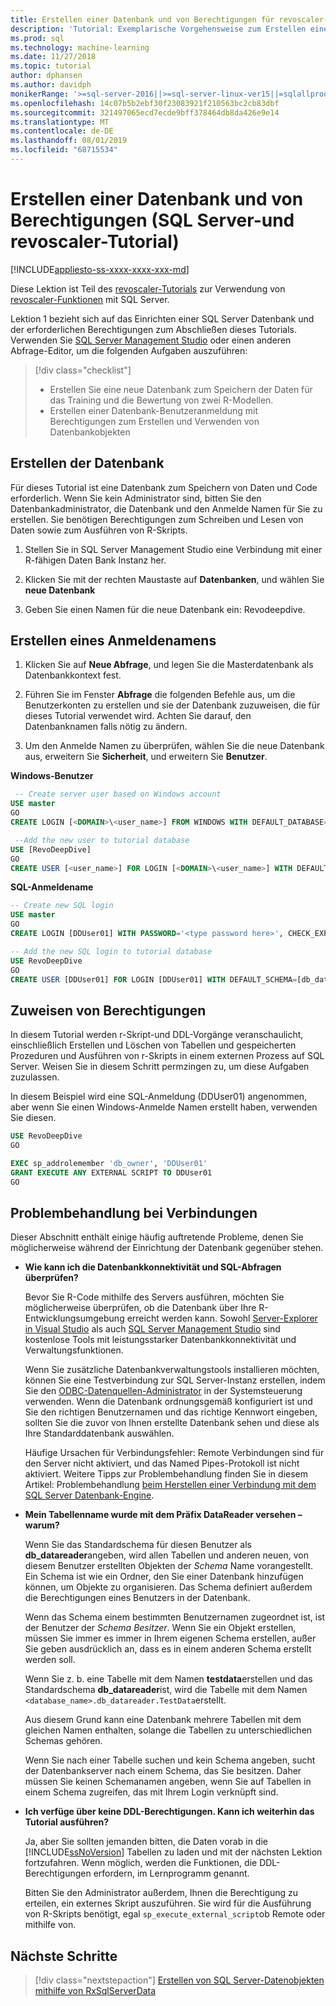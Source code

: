 ```yaml
---
title: Erstellen einer Datenbank und von Berechtigungen für revoscaler-Tutorials
description: 'Tutorial: Exemplarische Vorgehensweise zum Erstellen einer SQL Server-Datenbank für R-Tutorials.'
ms.prod: sql
ms.technology: machine-learning
ms.date: 11/27/2018
ms.topic: tutorial
author: dphansen
ms.author: davidph
monikerRange: '>=sql-server-2016||>=sql-server-linux-ver15||=sqlallproducts-allversions'
ms.openlocfilehash: 14c07b5b2ebf30f23083921f210563bc2cb83dbf
ms.sourcegitcommit: 321497065ecd7ecde9bff378464db8da426e9e14
ms.translationtype: MT
ms.contentlocale: de-DE
ms.lasthandoff: 08/01/2019
ms.locfileid: "68715534"
---
```

# <a name="create-a-database-and-permissions-sql-server-and-revoscaler-tutorial"></a>Erstellen einer Datenbank und von Berechtigungen (SQL Server-und revoscaler-Tutorial)
[!INCLUDE[appliesto-ss-xxxx-xxxx-xxx-md](../../includes/appliesto-ss-xxxx-xxxx-xxx-md.md)]

Diese Lektion ist Teil des [revoscaler-Tutorials](deepdive-data-science-deep-dive-using-the-revoscaler-packages.md) zur Verwendung von [revoscaler-Funktionen](https://docs.microsoft.com/machine-learning-server/r-reference/revoscaler/revoscaler) mit SQL Server.

Lektion 1 bezieht sich auf das Einrichten einer SQL Server Datenbank und der erforderlichen Berechtigungen zum Abschließen dieses Tutorials. Verwenden Sie [SQL Server Management Studio](https://docs.microsoft.com/sql/ssms/download-sql-server-management-studio-ssms) oder einen anderen Abfrage-Editor, um die folgenden Aufgaben auszuführen:

> [!div class="checklist"]
> * Erstellen Sie eine neue Datenbank zum Speichern der Daten für das Training und die Bewertung von zwei R-Modellen.
> * Erstellen einer Datenbank-Benutzeranmeldung mit Berechtigungen zum Erstellen und Verwenden von Datenbankobjekten
  
## <a name="create-the-database"></a>Erstellen der Datenbank

Für dieses Tutorial ist eine Datenbank zum Speichern von Daten und Code erforderlich. Wenn Sie kein Administrator sind, bitten Sie den Datenbankadministrator, die Datenbank und den Anmelde Namen für Sie zu erstellen. Sie benötigen Berechtigungen zum Schreiben und Lesen von Daten sowie zum Ausführen von R-Skripts.

1. Stellen Sie in SQL Server Management Studio eine Verbindung mit einer R-fähigen Daten Bank Instanz her.

2. Klicken Sie mit der rechten Maustaste auf **Datenbanken**, und wählen Sie **neue Datenbank**
  
2. Geben Sie einen Namen für die neue Datenbank ein: Revodeepdive.
  

## <a name="create-a-login"></a>Erstellen eines Anmeldenamens
  
1. Klicken Sie auf **Neue Abfrage**, und legen Sie die Masterdatenbank als Datenbankkontext fest.
  
2. Führen Sie im Fenster **Abfrage** die folgenden Befehle aus, um die Benutzerkonten zu erstellen und sie der Datenbank zuzuweisen, die für dieses Tutorial verwendet wird. Achten Sie darauf, den Datenbanknamen falls nötig zu ändern.

3. Um den Anmelde Namen zu überprüfen, wählen Sie die neue Datenbank aus, erweitern Sie **Sicherheit**, und erweitern Sie **Benutzer**.
  
**Windows-Benutzer**
  
```sql
 -- Create server user based on Windows account
USE master
GO
CREATE LOGIN [<DOMAIN>\<user_name>] FROM WINDOWS WITH DEFAULT_DATABASE=[RevoDeepDive]

 --Add the new user to tutorial database
USE [RevoDeepDive]
GO
CREATE USER [<user_name>] FOR LOGIN [<DOMAIN>\<user_name>] WITH DEFAULT_SCHEMA=[db_datareader]
```

**SQL-Anmeldename**

```sql
-- Create new SQL login
USE master
GO
CREATE LOGIN [DDUser01] WITH PASSWORD='<type password here>', CHECK_EXPIRATION=OFF, CHECK_POLICY=OFF;

-- Add the new SQL login to tutorial database
USE RevoDeepDive
GO
CREATE USER [DDUser01] FOR LOGIN [DDUser01] WITH DEFAULT_SCHEMA=[db_datareader]
```

## <a name="assign-permissions"></a>Zuweisen von Berechtigungen

In diesem Tutorial werden r-Skript-und DDL-Vorgänge veranschaulicht, einschließlich Erstellen und Löschen von Tabellen und gespeicherten Prozeduren und Ausführen von r-Skripts in einem externen Prozess auf SQL Server. Weisen Sie in diesem Schritt permzingen zu, um diese Aufgaben zuzulassen.

In diesem Beispiel wird eine SQL-Anmeldung (DDUser01) angenommen, aber wenn Sie einen Windows-Anmelde Namen erstellt haben, verwenden Sie diesen.

```sql
USE RevoDeepDive
GO

EXEC sp_addrolemember 'db_owner', 'DDUser01'
GRANT EXECUTE ANY EXTERNAL SCRIPT TO DDUser01
GO
```

## <a name="troubleshoot-connections"></a>Problembehandlung bei Verbindungen

Dieser Abschnitt enthält einige häufig auftretende Probleme, denen Sie möglicherweise während der Einrichtung der Datenbank gegenüber stehen.

- **Wie kann ich die Datenbankkonnektivität und SQL-Abfragen überprüfen?**
  
    Bevor Sie R-Code mithilfe des Servers ausführen, möchten Sie möglicherweise überprüfen, ob die Datenbank über Ihre R-Entwicklungsumgebung erreicht werden kann. Sowohl [Server-Explorer in Visual Studio](https://docs.microsoft.com/previous-versions/x603htbk(v=vs.140)) als auch [SQL Server Management Studio](../../ssms/download-sql-server-management-studio-ssms.md) sind kostenlose Tools mit leistungsstarker Datenbankkonnektivität und Verwaltungsfunktionen.
  
    Wenn Sie zusätzliche Datenbankverwaltungstools installieren möchten, können Sie eine Testverbindung zur SQL Server-Instanz erstellen, indem Sie den [ODBC-Datenquellen-Administrator](https://docs.microsoft.com/sql/odbc/admin/odbc-data-source-administrator?view=sql-server-2017) in der Systemsteuerung verwenden. Wenn die Datenbank ordnungsgemäß konfiguriert ist und Sie den richtigen Benutzernamen und das richtige Kennwort eingeben, sollten Sie die zuvor von Ihnen erstellte Datenbank sehen und diese als Ihre Standarddatenbank auswählen.
  
    Häufige Ursachen für Verbindungsfehler: Remote Verbindungen sind für den Server nicht aktiviert, und das Named Pipes-Protokoll ist nicht aktiviert. Weitere Tipps zur Problembehandlung finden Sie in diesem Artikel: Problembehandlung [beim Herstellen einer Verbindung mit dem SQL Server Datenbank-Engine](https://docs.microsoft.com/sql/database-engine/configure-windows/troubleshoot-connecting-to-the-sql-server-database-engine).
  
- **Mein Tabellenname wurde mit dem Präfix DataReader versehen – warum?**
  
    Wenn Sie das Standardschema für diesen Benutzer als **db_datareader**angeben, wird allen Tabellen und anderen neuen, von diesem Benutzer erstellten Objekten der *Schema* Name vorangestellt. Ein Schema ist wie ein Ordner, den Sie einer Datenbank hinzufügen können, um Objekte zu organisieren. Das Schema definiert außerdem die Berechtigungen eines Benutzers in der Datenbank.
  
    Wenn das Schema einem bestimmten Benutzernamen zugeordnet ist, ist der Benutzer der _Schema Besitzer_. Wenn Sie ein Objekt erstellen, müssen Sie immer es immer in Ihrem eigenen Schema erstellen, außer Sie geben ausdrücklich an, dass es in einem anderen Schema erstellt werden soll.
  
    Wenn Sie z. b. eine Tabelle mit dem Namen **testdata**erstellen und das Standardschema **db_datareader**ist, wird die Tabelle mit dem Namen `<database_name>.db_datareader.TestData`erstellt.
  
    Aus diesem Grund kann eine Datenbank mehrere Tabellen mit dem gleichen Namen enthalten, solange die Tabellen zu unterschiedlichen Schemas gehören.
   
    Wenn Sie nach einer Tabelle suchen und kein Schema angeben, sucht der Datenbankserver nach einem Schema, das Sie besitzen. Daher müssen Sie keinen Schemanamen angeben, wenn Sie auf Tabellen in einem Schema zugreifen, das mit Ihrem Login verknüpft sind.
  
- **Ich verfüge über keine DDL-Berechtigungen. Kann ich weiterhin das Tutorial ausführen?**
  
    Ja, aber Sie sollten jemanden bitten, die Daten vorab in die [!INCLUDE[ssNoVersion](../../includes/ssnoversion-md.md)] Tabellen zu laden und mit der nächsten Lektion fortzufahren. Wenn möglich, werden die Funktionen, die DDL-Berechtigungen erfordern, im Lernprogramm genannt.

    Bitten Sie den Administrator außerdem, Ihnen die Berechtigung zu erteilen, ein externes Skript auszuführen. Sie wird für die Ausführung von R-Skripts benötigt, egal `sp_execute_external_script`ob Remote oder mithilfe von.

## <a name="next-steps"></a>Nächste Schritte

> [!div class="nextstepaction"]
> [Erstellen von SQL Server-Datenobjekten mithilfe von RxSqlServerData](../../advanced-analytics/tutorials/deepdive-create-sql-server-data-objects-using-rxsqlserverdata.md)